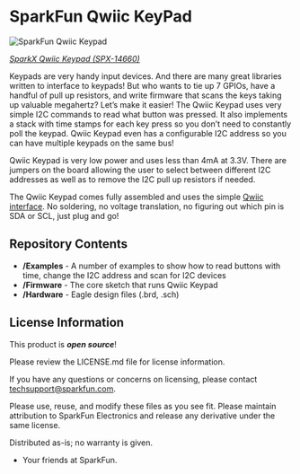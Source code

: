 SparkFun Qwiic KeyPad
========================================

![SparkFun Qwiic Keypad](https://cdn.sparkfun.com//assets/parts/1/2/8/5/4/Qwiic-Keypad-Example.jpg)

[*SparkX Qwiic Keypad (SPX-14660)*](https://www.sparkfun.com/products/14660)

Keypads are very handy input devices. And there are many great libraries written to interface to keypads! But who wants to tie up 7 GPIOs, have a handful of pull up resistors, and write firmware that scans the keys taking up valuable megahertz? Let’s make it easier! The Qwiic Keypad uses very simple I2C commands to read what button was pressed. It also implements a stack with time stamps for each key press so you don’t need to constantly poll the keypad. Qwiic Keypad even has a configurable I2C address so you can have multiple keypads on the same bus!

Qwiic Keypad is very low power and uses less than 4mA at 3.3V. There are jumpers on the board allowing the user to select between different I2C addresses as well as to remove the I2C pull up resistors if needed.

The Qwiic Keypad comes fully assembled and uses the simple [Qwiic interface](https://www.sparkfun.com/qwiic). No soldering, no voltage translation, no figuring out which pin is SDA or SCL, just plug and go!

Repository Contents
-------------------

* **/Examples** - A number of examples to show how to read buttons with time, change the I2C address and scan for I2C devices
* **/Firmware** - The core sketch that runs Qwiic Keypad
* **/Hardware** - Eagle design files (.brd, .sch)

License Information
-------------------

This product is _**open source**_! 

Please review the LICENSE.md file for license information. 

If you have any questions or concerns on licensing, please contact techsupport@sparkfun.com.

Please use, reuse, and modify these files as you see fit. Please maintain attribution to SparkFun Electronics and release any derivative under the same license.

Distributed as-is; no warranty is given.

- Your friends at SparkFun.